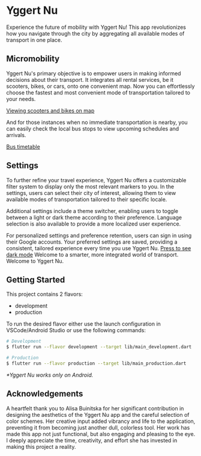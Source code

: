 # Yggert Nu

Experience the future of mobility with Yggert Nu! This app revolutionizes how you navigate through the city by aggregating all available modes of transport in one place.

## Micromobility

Yggert Nu's primary objective is to empower users in making informed decisions about their transport. It integrates all rental services, be it scooters, bikes, or cars, onto one convenient map. Now you can effortlessly choose the fastest and most convenient mode of transportation tailored to your needs.

[Viewing scooters and bikes on map](https://github.com/OolaaPleur/mobility_app/assets/29483340/a744f2b7-59fb-4824-aa7b-5333e7415f68)

And for those instances when no immediate transportation is nearby, you can easily check the local bus stops to view upcoming schedules and arrivals.

[Bus timetable](https://github.com/OolaaPleur/mobility_app/assets/29483340/8b2d929b-1ea3-40d9-a1cc-ecf276a90a8d)

## Settings

To further refine your travel experience, Yggert Nu offers a customizable filter system to display only the most relevant markers to you. In the settings, users can select their city of interest, allowing them to view available modes of transportation tailored to their specific locale.

Additional settings include a theme switcher, enabling users to toggle between a light or dark theme according to their preference. Language selection is also available to provide a more localized user experience.

For personalized settings and preference retention, users can sign in using their Google accounts. Your preferred settings are saved, providing a consistent, tailored experience every time you use Yggert Nu.
[Press to see dark mode](https://github.com/OolaaPleur/mobility_app/assets/29483340/adb46079-1536-4537-8679-d3c5939cf541)
Welcome to a smarter, more integrated world of transport. Welcome to Yggert Nu.

## Getting Started

This project contains 2 flavors:

- development
- production

To run the desired flavor either use the launch configuration in VSCode/Android Studio or use the following commands:

```sh
# Development
$ flutter run --flavor development --target lib/main_development.dart

# Production
$ flutter run --flavor production --target lib/main_production.dart
```

_\*Yggert Nu works only on Android._

## Acknowledgements

A heartfelt thank you to Alisa Buinitska for her significant contribution in designing the aesthetics of the Yggert Nu app and the careful selection of color schemes. Her creative input added vibrancy and life to the application, preventing it from becoming just another dull, colorless tool. Her work has made this app not just functional, but also engaging and pleasing to the eye. I deeply appreciate the time, creativity, and effort she has invested in making this project a reality.